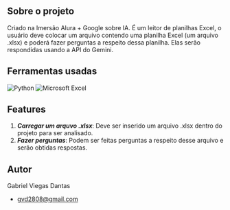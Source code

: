 ## Sobre o projeto

Criado na Imersão Alura + Google sobre IA. É um leitor de planilhas Excel, o usuário deve colocar um arquivo contendo uma planilha Excel (um arquivo .xlsx) e poderá fazer perguntas a respeito dessa planilha.
Elas serão respondidas usando a API do Gemini.

## Ferramentas usadas

![Python](https://img.shields.io/badge/python-0D1117?style=for-the-badge&logo=python&logoColor=FFFFFF)
![Microsoft Excel](https://img.shields.io/badge/Microsoft_Excel-0D1117?style=for-the-badge&logo=microsoft-excel&logoColor=white)

## Features

1. ***Carregar um arquvo .xlsx***: Deve ser inserido um arquivo .xlsx dentro do projeto para ser analisado.
2. ***Fazer perguntas***: Podem ser feitas perguntas a respeito desse arquivo e serão obtidas respostas.

## Autor
  Gabriel Viegas Dantas
  - gvd2808@gmail.com

